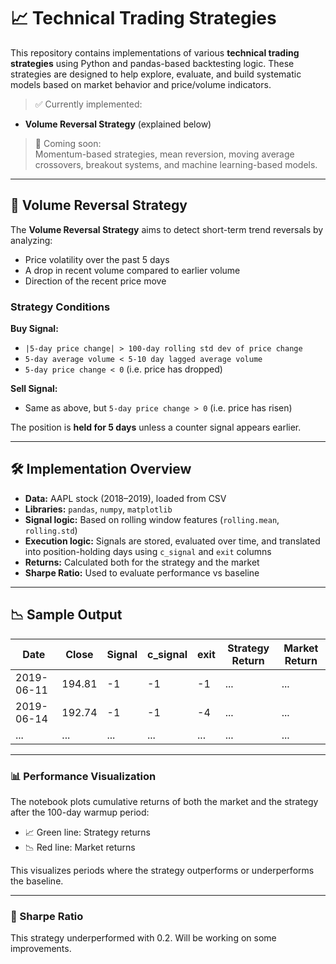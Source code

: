 # 📈 Technical Trading Strategies

This repository contains implementations of various **technical trading strategies** using Python and pandas-based backtesting logic. These strategies are designed to help explore, evaluate, and build systematic models based on market behavior and price/volume indicators.

> ✅ Currently implemented:
- **Volume Reversal Strategy** (explained below)

> 🚧 Coming soon:  
Momentum-based strategies, mean reversion, moving average crossovers, breakout systems, and machine learning-based models.

---

## 🔁 Volume Reversal Strategy

The **Volume Reversal Strategy** aims to detect short-term trend reversals by analyzing:
- Price volatility over the past 5 days
- A drop in recent volume compared to earlier volume
- Direction of the recent price move

### Strategy Conditions

**Buy Signal:**
- `|5-day price change| > 100-day rolling std dev of price change`
- `5-day average volume < 5-10 day lagged average volume`
- `5-day price change < 0` (i.e. price has dropped)

**Sell Signal:**
- Same as above, but `5-day price change > 0` (i.e. price has risen)

The position is **held for 5 days** unless a counter signal appears earlier.

---

## 🛠 Implementation Overview

- **Data:** AAPL stock (2018–2019), loaded from CSV
- **Libraries:** `pandas`, `numpy`, `matplotlib`
- **Signal logic:** Based on rolling window features (`rolling.mean`, `rolling.std`)
- **Execution logic:** Signals are stored, evaluated over time, and translated into position-holding days using `c_signal` and `exit` columns
- **Returns:** Calculated both for the strategy and the market
- **Sharpe Ratio:** Used to evaluate performance vs baseline

---

## 📉 Sample Output

| Date       | Close | Signal | c_signal | exit | Strategy Return | Market Return |
|------------|--------|--------|----------|------|------------------|----------------|
| 2019-06-11 | 194.81 |   -1   |   -1     | -1   |       ...        |      ...       |
| 2019-06-14 | 192.74 |   -1   |   -1     | -4   |       ...        |      ...       |
| ...        |  ...   |  ...   |   ...    | ...  |       ...        |      ...       |

---

### 📊 Performance Visualization

The notebook plots cumulative returns of both the market and the strategy after the 100-day warmup period:

- 📈 Green line: Strategy returns
- 📉 Red line: Market returns

This visualizes periods where the strategy outperforms or underperforms the baseline.

---

### 🧠 Sharpe Ratio

This strategy underperformed with 0.2. Will be working on some improvements.
